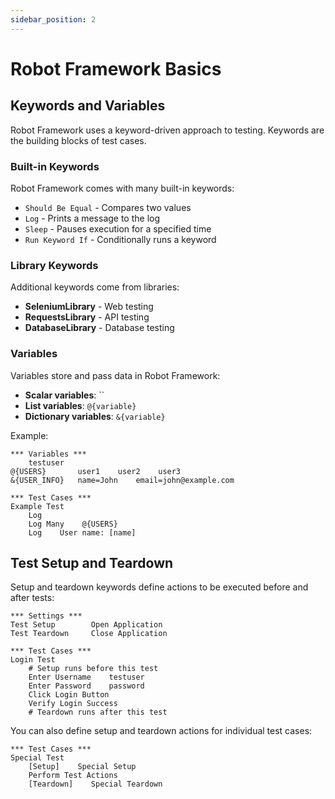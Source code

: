 ```yaml
---
sidebar_position: 2
---
```


# Robot Framework Basics

## Keywords and Variables

Robot Framework uses a keyword-driven approach to testing. Keywords are the building blocks of test cases.

### Built-in Keywords

Robot Framework comes with many built-in keywords:

- `Should Be Equal` - Compares two values
- `Log` - Prints a message to the log
- `Sleep` - Pauses execution for a specified time
- `Run Keyword If` - Conditionally runs a keyword

### Library Keywords

Additional keywords come from libraries:

- **SeleniumLibrary** - Web testing
- **RequestsLibrary** - API testing
- **DatabaseLibrary** - Database testing

### Variables

Variables store and pass data in Robot Framework:

- **Scalar variables**: ``
- **List variables**: `@{variable}`
- **Dictionary variables**: `&{variable}`

Example:

```robot
*** Variables ***
    testuser
@{USERS}       user1    user2    user3
&{USER_INFO}   name=John    email=john@example.com

*** Test Cases ***
Example Test
    Log    
    Log Many    @{USERS}
    Log    User name: [name]
```

## Test Setup and Teardown

Setup and teardown keywords define actions to be executed before and after tests:

```robot
*** Settings ***
Test Setup        Open Application
Test Teardown     Close Application

*** Test Cases ***
Login Test
    # Setup runs before this test
    Enter Username    testuser
    Enter Password    password
    Click Login Button
    Verify Login Success
    # Teardown runs after this test
```

You can also define setup and teardown actions for individual test cases:

```robot
*** Test Cases ***
Special Test
    [Setup]    Special Setup
    Perform Test Actions
    [Teardown]    Special Teardown
```
